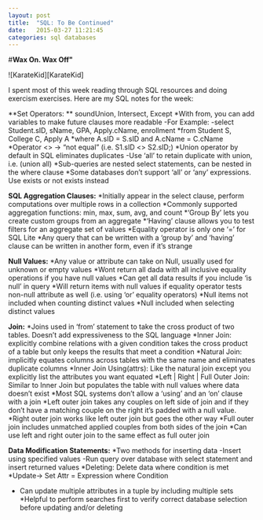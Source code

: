 ```yaml
---
layout: post
title:  "SQL: To Be Continued"
date:   2015-03-27 11:21:45
categories: sql databases
---
```


#**Wax On. Wax Off"**

![KarateKid][KarateKid]

I spent most of this week reading through SQL resources and doing exercism exercises. Here are my SQL notes for the week:

**Set Operators: **
soundUnion, Intersect, Except
*With from, you can add variables to make future clauses more readable
-For Example:
-select Student.sID, sName, GPA, Apply.cName, enrollment
*from Student S, College C, Apply A
*where A.sID = S.sID and A.cName = C.cName
*Operator <>	→ “not equal” (i.e. S1.sID <> S2.sID;)
*Union operator by default in SQL eliminates duplicates
-Use ‘all’ to retain duplicate with union, i.e. (union all)
*Sub-queries are nested select statements, can be nested in the where clause
*Some databases don’t support ‘all’ or ‘any’ expressions.  Use exists or not exists instead

**SQL Aggregation Clauses:**
*Initially appear in the select clause, perform computations over multiple rows in a collection
*Commonly supported aggregation functions: min, max, sum, avg, and count
*‘Group By’ lets you create custom groups from an aggregate 
*‘Having’ clause allows you to test filters for an aggregate set of values
*Equality operator is only one ‘=’ for SQL Lite 
*Any query that can be written with a ‘group by’ and ‘having’ clause can be written in another form, even if it’s strange 

**Null Values:**
*Any value or attribute can take on Null, usually used for unknown or empty values
*Wont return all dada with all inclusive equality operations if you have null values
*Can get all data results if you include ‘is null’ in query
*Will return items with null values if equality operator tests non-null attribute as well (i.e. using ‘or’ equality operators) 
*Null items not included when counting distinct values
*Null included when selecting distinct values 

**Join:**
*Joins used in ‘from’ statement to take the cross product of two tables. Doesn’t add expressiveness to the SQL language
*Inner Join: explicitly combine relations with a given condition takes the cross product of a table but only keeps the results that meet a condition 
*Natural Join: implicitly equates columns across tables with the same name and eliminates duplicate columns
*Inner Join Using(attrs): Like the natural join except you explicitly list the attributes you want equated
*Left | Right | Full Outer Join: Similar to Inner Join but populates the table with null values where data doesn’t exist
*Most SQL systems don’t allow a ‘using’ and an ‘on’ clause with a join
*Left outer join takes any couples on left side of join and if they don’t have a matching couple on the right it’s padded with a null value.
*Right outer join works like left outer join but goes the other way
*Full outer join includes unmatched applied couples from both sides of the join
*Can use left and right outer join to the same effect as full outer join


**Data Modification Statements:**
*Two methods for inserting data
-Insert using specified values
-Run query over database with select statement and insert returned values
*Deleting: Delete data where condition is met
*Update→  Set Attr = Expression where Condition
-	Can update multiple attributes in a tuple by including multiple sets
*Helpful to perform searches first to verify correct database selection before updating and/or deleting


[KrateKid]: http://jargonfiles.files.wordpress.com/2013/02/waxonwaxoff.jpg

